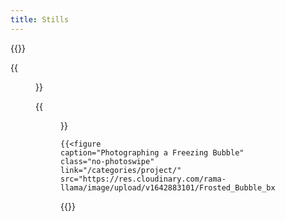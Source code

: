 ```yaml
---
title: Stills
---
```


{{<gallery caption-effect="none">}}
  
  {{<figure 
    caption="Flowers"
    class="no-photoswipe"
    link="/categories/flowers/"
    src="https://res.cloudinary.com/rama-llama/image/upload/v1603125308/White_Zinnia_ksufjy_ohhsah.jpg">}}
  
  {{<figure
    caption="Studio"
    class="no-photoswipe"
    link="/categories/studio/"
    src="https://res.cloudinary.com/rama-llama/image/upload/v1609341586/Horns_vnuqzk.jpg">}}
  
    {{<figure 
    caption="Photographing a Freezing Bubble"
    class="no-photoswipe"
    link="/categories/project/"
    src="https://res.cloudinary.com/rama-llama/image/upload/v1642883101/Frosted_Bubble_bx979w.jpg">}}
  
  

{{</gallery >}}
